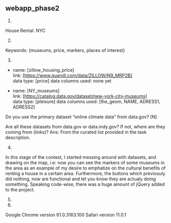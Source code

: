 ## webapp_phase2

1. 
House Rental: NYC

2. 
Keywords: {museums, price, markers, places of interest}

3. 
-   name: [zillow_housing_price]  
    link: [https://www.quandl.com/data/ZILLOW/N9_MRP2B]  
    data type: [price]
    data columns used: none yet
    
-   name: [NY_museums]  
    link: [https://catalog.data.gov/dataset/new-york-city-museums]  
    data type: [pleisure]
    data columns used: [the_geom, NAME, ADRESS1, ADRESS2]
    
Do you use the primary dataset ”online climate data” from data.gov? [N]

Are all these datasets from data.gov or data.indy.gov? If not, where are they coming from (links)?
Ans: From the curated list provided in the task description.

4.
In this stage of the contest, I started messing around with datasets, and drawing
on the map, i.e: now you can see the markers of some museums in the area as an 
example of my desire to emphatize on the cultural benefits of renting a house in
a certain area.
Furthermore, the buttons which previosuly did nothing, now are functional and let
you know they are actualy doing something.
Speaking code-wise, there was a huge amount of jQuery added to the project.

5.


6.
Google Chrome version 61.0.3163.100 
Safari version 11.0.1
    
    